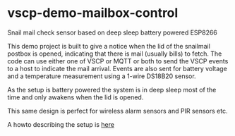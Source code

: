 # vscp-demo-mailbox-control
Snail mail check sensor based on deep sleep battery powered ESP8266

This demo project is built to give a notice when the lid of the snailmail postbox is opened, indicating that there is mail (usually bills) to fetch. The code can use either one of VSCP or MQTT or both to send the VSCP events to a host to indicate the mail arrival. Events are also sent for battery voltage and a temperature measurement using a 1-wire DS18B20 sensor.

As the setup is battery powered the system is in deep sleep most of the time and only awakens when the lid is opened.

This same design is perfect for wireless alarm sensors and PIR sensors etc.

A howto describing the setup is [here](https://grodansparadis.com/wordpress/wp-admin/post.php?post=4681&action=edit)